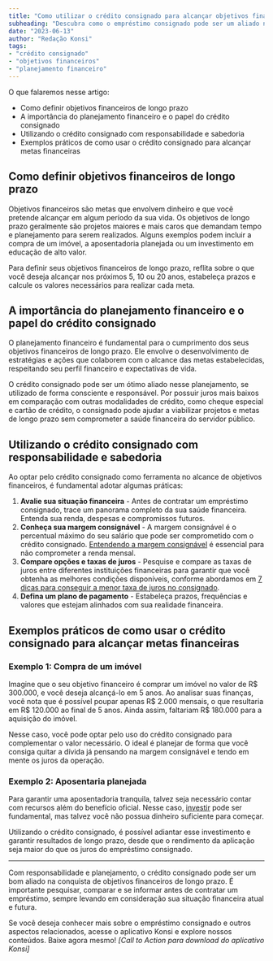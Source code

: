 ```yaml
---
title: "Como utilizar o crédito consignado para alcançar objetivos financeiros de longo prazo"
subheading: "Descubra como o empréstimo consignado pode ser um aliado na realização de projetos e metas financeiras"
date: "2023-06-13"
author: "Redação Konsi"
tags:
- "crédito consignado"
- "objetivos financeiros"
- "planejamento financeiro"
---
```


O que falaremos nesse artigo:
- Como definir objetivos financeiros de longo prazo
- A importância do planejamento financeiro e o papel do crédito consignado
- Utilizando o crédito consignado com responsabilidade e sabedoria
- Exemplos práticos de como usar o crédito consignado para alcançar metas financeiras

## Como definir objetivos financeiros de longo prazo

Objetivos financeiros são metas que envolvem dinheiro e que você pretende alcançar em algum período da sua vida. Os objetivos de longo prazo geralmente são projetos maiores e mais caros que demandam tempo e planejamento para serem realizados. Alguns exemplos podem incluir a compra de um imóvel, a aposentadoria planejada ou um investimento em educação de alto valor.

Para definir seus objetivos financeiros de longo prazo, reflita sobre o que você deseja alcançar nos próximos 5, 10 ou 20 anos, estabeleça prazos e calcule os valores necessários para realizar cada meta.

## A importância do planejamento financeiro e o papel do crédito consignado

O planejamento financeiro é fundamental para o cumprimento dos seus objetivos financeiros de longo prazo. Ele envolve o desenvolvimento de estratégias e ações que colaborem com o alcance das metas estabelecidas, respeitando seu perfil financeiro e expectativas de vida.

O crédito consignado pode ser um ótimo aliado nesse planejamento, se utilizado de forma consciente e responsável. Por possuir juros mais baixos em comparação com outras modalidades de crédito, como cheque especial e cartão de crédito, o consignado pode ajudar a viabilizar projetos e metas de longo prazo sem comprometer a saúde financeira do servidor público.

## Utilizando o crédito consignado com responsabilidade e sabedoria

Ao optar pelo crédito consignado como ferramenta no alcance de objetivos financeiros, é fundamental adotar algumas práticas:

1. **Avalie sua situação financeira** - Antes de contratar um empréstimo consignado, trace um panorama completo da sua saúde financeira. Entenda sua renda, despesas e compromissos futuros.
2. **Conheça sua margem consignável** - A margem consignável é o percentual máximo do seu salário que pode ser comprometido com o crédito consignado. [Entendendo a margem consignável](/entendendo-a-margem-consignavel-como-planejar-seu-crdito-consignado.md) é essencial para não comprometer a renda mensal.
3. **Compare opções e taxas de juros** - Pesquise e compare as taxas de juros entre diferentes instituições financeiras para garantir que você obtenha as melhores condições disponíveis, conforme abordamos em [7 dicas para conseguir a menor taxa de juros no consignado](/7-dicas-para-conseguir-a-menor-taxa-de-juros-no-consignado.md).
4. **Defina um plano de pagamento** - Estabeleça prazos, frequências e valores que estejam alinhados com sua realidade financeira. 

## Exemplos práticos de como usar o crédito consignado para alcançar metas financeiras

### Exemplo 1: Compra de um imóvel

Imagine que o seu objetivo financeiro é comprar um imóvel no valor de R$ 300.000, e você deseja alcançá-lo em 5 anos. Ao analisar suas finanças, você nota que é possível poupar apenas R$ 2.000 mensais, o que resultaria em R$ 120.000 ao final de 5 anos. Ainda assim, faltariam R$ 180.000 para a aquisição do imóvel.

Nesse caso, você pode optar pelo uso do crédito consignado para complementar o valor necessário. O ideal é planejar de forma que você consiga quitar a dívida já pensando na margem consignável e tendo em mente os juros da operação.

### Exemplo 2: Aposentaria planejada

Para garantir uma aposentadoria tranquila, talvez seja necessário contar com recursos além do benefício oficial. Nesse caso, [investir](/investimento-para-servidores-pblicos-conhecendo-as-melhores-opes.md) pode ser fundamental, mas talvez você não possua dinheiro suficiente para começar.

Utilizando o crédito consignado, é possível adiantar esse investimento e garantir resultados de longo prazo, desde que o rendimento da aplicação seja maior do que os juros do empréstimo consignado.

---

Com responsabilidade e planejamento, o crédito consignado pode ser um bom aliado na conquista de objetivos financeiros de longo prazo. É importante pesquisar, comparar e se informar antes de contratar um empréstimo, sempre levando em consideração sua situação financeira atual e futura.

Se você deseja conhecer mais sobre o empréstimo consignado e outros aspectos relacionados, acesse o aplicativo Konsi e explore nossos conteúdos. Baixe agora mesmo! *[Call to Action para download do aplicativo Konsi]*